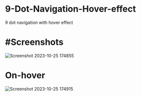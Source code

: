 # 9-Dot-Navigation-Hover-effect
9 dot navigation with hover effect


<h1>#Screenshots</h1>

![Screenshot 2023-10-25 174855](https://github.com/yogi0808/9-Dot-Navigation-Hover-effect/assets/148646093/6ab96d61-68c3-4f04-9a3b-8245249752ff)


<h1>On-hover</h1>


![Screenshot 2023-10-25 174915](https://github.com/yogi0808/9-Dot-Navigation-Hover-effect/assets/148646093/11748f22-eac1-458f-8a43-264adda21e2b)
